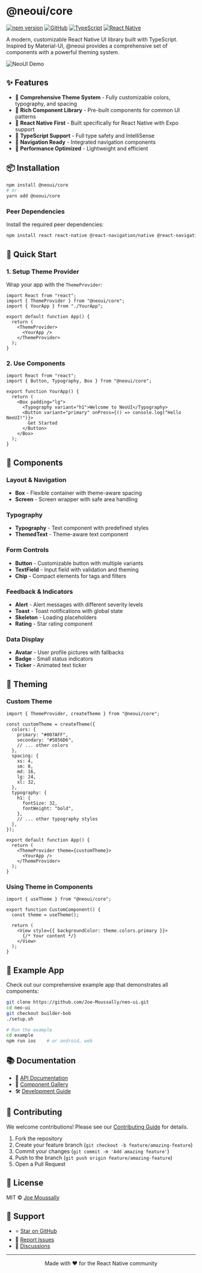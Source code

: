 # @neoui/core

[![npm version](https://badge.fury.io/js/@neoui%2Fcore.svg)](https://www.npmjs.com/package/@neoui/core)
[![GitHub](https://img.shields.io/github/license/Joe-Moussally/neo-ui)](https://github.com/Joe-Moussally/neo-ui/blob/builder-bob/LICENSE)
[![TypeScript](https://img.shields.io/badge/TypeScript-007ACC?style=flat&logo=typescript&logoColor=white)](https://www.typescriptlang.org/)
[![React Native](https://img.shields.io/badge/React_Native-20232A?style=flat&logo=react&logoColor=61DAFB)](https://reactnative.dev/)

A modern, customizable React Native UI library built with TypeScript. Inspired by Material-UI, @neoui provides a comprehensive set of components with a powerful theming system.

![NeoUI Demo](https://raw.githubusercontent.com/Joe-Moussally/neo-ui/builder-bob/assets/demo.gif)

## ✨ Features

- 🎨 **Comprehensive Theme System** - Fully customizable colors, typography, and spacing
- 🧩 **Rich Component Library** - Pre-built components for common UI patterns
- 📱 **React Native First** - Built specifically for React Native with Expo support
- 🔧 **TypeScript Support** - Full type safety and IntelliSense
- 🎯 **Navigation Ready** - Integrated navigation components
- 🚀 **Performance Optimized** - Lightweight and efficient

## 📦 Installation

```bash
npm install @neoui/core
# or
yarn add @neoui/core
```

### Peer Dependencies

Install the required peer dependencies:

```bash
npm install react react-native @react-navigation/native @react-navigation/bottom-tabs @react-navigation/elements react-native-gesture-handler react-native-reanimated react-native-safe-area-context react-native-screens react-native-svg
```

## 🚀 Quick Start

### 1. Setup Theme Provider

Wrap your app with the `ThemeProvider`:

```tsx
import React from "react";
import { ThemeProvider } from "@neoui/core";
import { YourApp } from "./YourApp";

export default function App() {
  return (
    <ThemeProvider>
      <YourApp />
    </ThemeProvider>
  );
}
```

### 2. Use Components

```tsx
import React from "react";
import { Button, Typography, Box } from "@neoui/core";

export function YourApp() {
  return (
    <Box padding="lg">
      <Typography variant="h1">Welcome to NeoUI</Typography>
      <Button variant="primary" onPress={() => console.log("Hello NeoUI!")}>
        Get Started
      </Button>
    </Box>
  );
}
```

## 🧩 Components

### Layout & Navigation

- **Box** - Flexible container with theme-aware spacing
- **Screen** - Screen wrapper with safe area handling

### Typography

- **Typography** - Text component with predefined styles
- **ThemedText** - Theme-aware text component

### Form Controls

- **Button** - Customizable button with multiple variants
- **TextField** - Input field with validation and theming
- **Chip** - Compact elements for tags and filters

### Feedback & Indicators

- **Alert** - Alert messages with different severity levels
- **Toast** - Toast notifications with global state
- **Skeleton** - Loading placeholders
- **Rating** - Star rating component

### Data Display

- **Avatar** - User profile pictures with fallbacks
- **Badge** - Small status indicators
- **Ticker** - Animated text ticker

## 🎨 Theming

### Custom Theme

```tsx
import { ThemeProvider, createTheme } from "@neoui/core";

const customTheme = createTheme({
  colors: {
    primary: "#007AFF",
    secondary: "#5856D6",
    // ... other colors
  },
  spacing: {
    xs: 4,
    sm: 8,
    md: 16,
    lg: 24,
    xl: 32,
  },
  typography: {
    h1: {
      fontSize: 32,
      fontWeight: "bold",
    },
    // ... other typography styles
  },
});

export default function App() {
  return (
    <ThemeProvider theme={customTheme}>
      <YourApp />
    </ThemeProvider>
  );
}
```

### Using Theme in Components

```tsx
import { useTheme } from "@neoui/core";

export function CustomComponent() {
  const theme = useTheme();

  return (
    <View style={{ backgroundColor: theme.colors.primary }}>
      {/* Your content */}
    </View>
  );
}
```

## 📱 Example App

Check out our comprehensive example app that demonstrates all components:

```bash
git clone https://github.com/Joe-Moussally/neo-ui.git
cd neo-ui
git checkout builder-bob
./setup.sh

# Run the example
cd example
npm run ios    # or android, web
```

## 📚 Documentation

- 📖 [API Documentation](https://github.com/Joe-Moussally/neo-ui/tree/builder-bob/docs)
- 🎯 [Component Gallery](https://github.com/Joe-Moussally/neo-ui/tree/builder-bob/example)
- 🛠️ [Development Guide](https://github.com/Joe-Moussally/neo-ui/blob/builder-bob/DEVELOPMENT.md)

## 🤝 Contributing

We welcome contributions! Please see our [Contributing Guide](https://github.com/Joe-Moussally/neo-ui/blob/builder-bob/CONTRIBUTING.md) for details.

1. Fork the repository
2. Create your feature branch (`git checkout -b feature/amazing-feature`)
3. Commit your changes (`git commit -m 'Add amazing feature'`)
4. Push to the branch (`git push origin feature/amazing-feature`)
5. Open a Pull Request

## 📄 License

MIT © [Joe Moussally](https://github.com/Joe-Moussally)

## 🙏 Support

- ⭐ [Star on GitHub](https://github.com/Joe-Moussally/neo-ui)
- 🐛 [Report Issues](https://github.com/Joe-Moussally/neo-ui/issues)
- 💬 [Discussions](https://github.com/Joe-Moussally/neo-ui/discussions)

---

<p align="center">Made with ❤️ for the React Native community</p>
